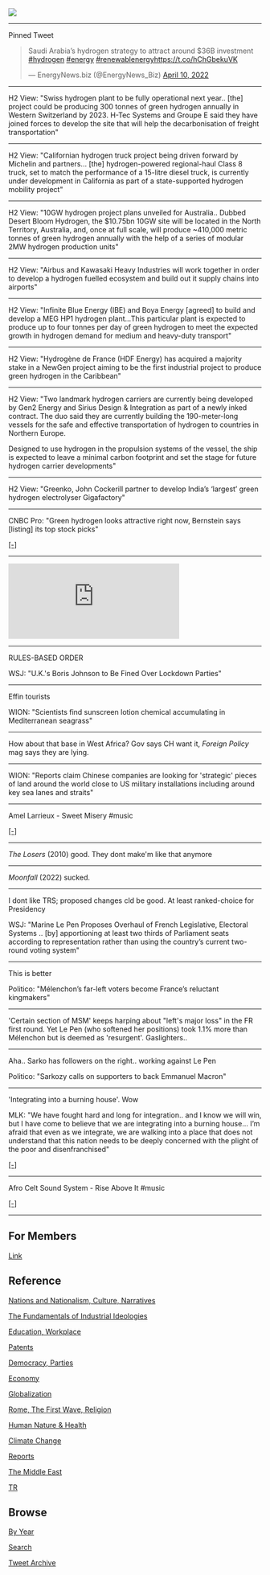 <img src="https://drive.google.com/uc?export=view&id=1B2wf9R7AMH1d7Vw6e2mucLbIQ5NSjir7"/>

---

Pinned Tweet

<blockquote class="twitter-tweet"><p lang="en" dir="ltr">Saudi Arabia’s hydrogen strategy to attract around $36B investment <a href="https://twitter.com/hashtag/hydrogen?src=hash&amp;ref_src=twsrc%5Etfw">#hydrogen</a> <a href="https://twitter.com/hashtag/energy?src=hash&amp;ref_src=twsrc%5Etfw">#energy</a> <a href="https://twitter.com/hashtag/renewablenergy?src=hash&amp;ref_src=twsrc%5Etfw">#renewablenergy</a><a href="https://t.co/hChGbekuVK">https://t.co/hChGbekuVK</a></p>&mdash; EnergyNews.biz (@EnergyNews_Biz) <a href="https://twitter.com/EnergyNews_Biz/status/1513163573274501130?ref_src=twsrc%5Etfw">April 10, 2022</a></blockquote> <script async src="https://platform.twitter.com/widgets.js" charset="utf-8"></script>

---

H2 View: "Swiss hydrogen plant to be fully operational next
year.. [the] project could be producing 300 tonnes of green hydrogen
annually in Western Switzerland by 2023. H-Tec Systems and Groupe E
said they have joined forces to develop the site that will help the
decarbonisation of freight transportation"

---

H2 View: "Californian hydrogen truck project being driven forward by
Michelin and partners... [the] hydrogen-powered regional-haul Class 8
truck, set to match the performance of a 15-litre diesel truck, is
currently under development in California as part of a state-supported
hydrogen mobility project"

---

H2 View: "10GW hydrogen project plans unveiled for Australia.. Dubbed
Desert Bloom Hydrogen, the $10.75bn 10GW site will be located in the
North Territory, Australia, and, once at full scale, will produce
~410,000 metric tonnes of green hydrogen annually with the help of a
series of modular 2MW hydrogen production units"

---

H2 View: "Airbus and Kawasaki Heavy Industries will work together in
order to develop a hydrogen fuelled ecosystem and build out it supply
chains into airports"

---

H2 View: "Infinite Blue Energy (IBE) and Boya Energy [agreed] to build
and develop a MEG HP1 hydrogen plant...This particular plant is
expected to produce up to four tonnes per day of green hydrogen to
meet the expected growth in hydrogen demand for medium and heavy-duty
transport"

---

H2 View: "Hydrogène de France (HDF Energy) has acquired a majority
stake in a NewGen project aiming to be the first industrial project to
produce green hydrogen in the Caribbean"

---

H2 View: "Two landmark hydrogen carriers are currently being developed
by Gen2 Energy and Sirius Design & Integration as part of a newly
inked contract. The duo said they are currently building the
190-meter-long vessels for the safe and effective transportation of
hydrogen to countries in Northern Europe.

Designed to use hydrogen in the propulsion systems of the vessel, the
ship is expected to leave a minimal carbon footprint and set the stage
for future hydrogen carrier developments"

---

H2 View: "Greenko, John Cockerill partner to develop India’s ‘largest’
green hydrogen electrolyser Gigafactory"

---

CNBC Pro: "Green hydrogen looks attractive right now, Bernstein
says [listing] its top stock picks"

[[-]](https://www.cnbc.com/2022/04/06/bernsteins-top-stock-picks-as-green-hydrogen-becomes-more-attractive.html)

---

<iframe width="340" src="https://www.youtube.com/embed/RFHvq-8np1o?start=0&end=289" title="YouTube video player" frameborder="0" allow="accelerometer; autoplay; clipboard-write; encrypted-media; gyroscope; picture-in-picture" allowfullscreen></iframe>

---

RULES-BASED ORDER

WSJ: "U.K.'s Boris Johnson to Be Fined Over Lockdown Parties"

---

Effin tourists

WION: "Scientists find sunscreen lotion chemical accumulating in
Mediterranean seagrass"

---

How about that base in West Africa? Gov says CH want it, *Foreign
Policy* mag says they are lying. 

---

WION: "Reports claim Chinese companies are looking for 'strategic'
pieces of land around the world close to US military installations
including around key sea lanes and straits"

---

Amel Larrieux - Sweet Misery \#music

[[-]](https://youtu.be/jHtOGgr0j6U)

---

*The Losers* (2010) good. They dont make'm like that anymore

---

*Moonfall* (2022) sucked.

---

I dont like TRS; proposed changes cld be good. At least ranked-choice
for Presidency

WSJ: "Marine Le Pen Proposes Overhaul of French Legislative, Electoral
Systems .. [by] apportioning at least two thirds of Parliament seats
according to representation rather than using the country’s current
two-round voting system"

---

This is better

Politico: "Mélenchon’s far-left voters become France’s reluctant kingmakers"

---

'Certain section of MSM' keeps harping about "left's major loss" in
the FR first round. Yet Le Pen (who softened her positions) took 1.1%
more than Mélenchon but is deemed as 'resurgent'. Gaslighters..

---

Aha.. Sarko has followers on the right.. working against Le Pen

Politico: "Sarkozy calls on supporters to back Emmanuel Macron"

---

'Integrating into a burning house'. Wow

MLK: "We have fought hard and long for integration.. and I know we
will win, but I have come to believe that we are integrating into a
burning house... I’m afraid that even as we integrate, we are walking
into a place that does not understand that this nation needs to be
deeply concerned with the plight of the poor and disenfranchised"

[[-]](https://amsterdamnews.com/news/2017/01/12/dr-martin-luther-king-jr-i-fear-i-am-integrating-m/)

---

Afro Celt Sound System - Rise Above It \#music

[[-]](https://youtu.be/Z-rGmgpVBkY)

---

## For Members

[Link](https://thirdwave-members.herokuapp.com)

## Reference

[Nations and Nationalism, Culture, Narratives](/2013/02/nations-and-nationalism.md)

[The Fundamentals of Industrial Ideologies](/2011/04/fundamentals-of-industrial-ideologies.md)

[Education, Workplace](2017/09/education-workplace.md)

[Patents](/2018/09/patents.md)

[Democracy, Parties](/2016/11/democracy.md)

[Economy](/2018/05/economy.md)

[Globalization](/2018/09/globalization.md)

[Rome, The First Wave, Religion](/2017/12/rome.md)

[Human Nature & Health](/2020/07/human-nature.md)

[Climate Change](/2018/12/climate.md)

[Reports](/2019/05/reports.md)

[The Middle East](/2019/07/middleeast.md)

[TR](../tr)

## Browse

[By Year](years.md)

[Search](search.html)

[Tweet Archive](/tweets/README.md)


